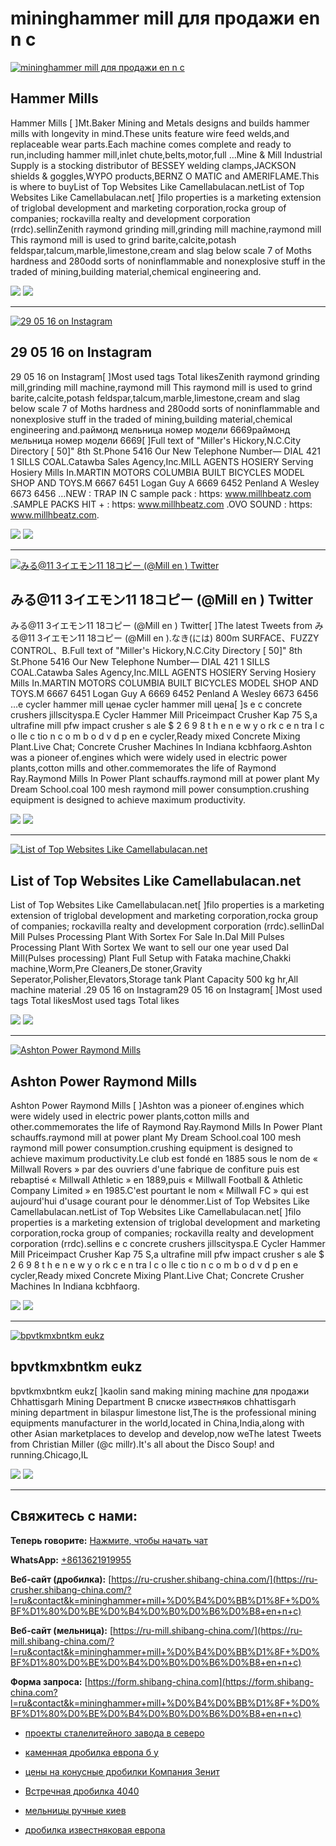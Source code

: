# mininghammer mill для продажи en n c

<a href="https://swt.shibang-china.com/?l=ru&img&k=mininghammer+mill+%D0%B4%D0%BB%D1%8F+%D0%BF%D1%80%D0%BE%D0%B4%D0%B0%D0%B6%D0%B8+en+n+c" target="_blank">![mininghammer mill для продажи en n c](http://static.shibang-china.com/all-800x300/494.jpg)</a>

## Hammer Mills
Hammer Mills [ ]Mt.Baker Mining and Metals designs and builds hammer mills with longevity in mind.These units feature wire feed welds,and replaceable wear parts.Each machine comes complete and ready to run,including hammer mill,inlet chute,belts,motor,full …Mine &amp; Mill Industrial Supply is a stocking distributor of BESSEY welding clamps,JACKSON shields &amp; goggles,WYPO products,BERNZ O MATIC and AMERIFLAME.This is where to buyList of Top Websites Like Camellabulacan.netList of Top Websites Like Camellabulacan.net[ ]filo properties is a marketing extension of triglobal development and marketing corporation,rocka group of companies; rockavilla realty and development corporation (rrdc).sellinZenith raymond grinding mill,grinding mill machine,raymond mill This raymond mill is used to grind barite,calcite,potash feldspar,talcum,marble,limestone,cream and slag below scale 7 of Moths hardness and 280odd sorts of noninflammable and nonexplosive stuff in the traded of mining,building material,chemical engineering and.


<a href="https://whatsapp.shibangsoft.com/WhatsApp.php" target="_blank" title="WhatsApp">![](http://static.shibang-china.com/icon/whatsapp.png)</a> <a href="https://swt.shibang-china.com/?l=ru&icon&k=mininghammer+mill+%D0%B4%D0%BB%D1%8F+%D0%BF%D1%80%D0%BE%D0%B4%D0%B0%D0%B6%D0%B8+en+n+c" target="_blank">![](http://static.shibang-china.com/icon/chat-ru.png)</a>

---

<a href="https://swt.shibang-china.com/?l=ru&img&k=mininghammer+mill+%D0%B4%D0%BB%D1%8F+%D0%BF%D1%80%D0%BE%D0%B4%D0%B0%D0%B6%D0%B8+en+n+c" target="_blank">![29 05 16 on Instagram](http://static.shibang-china.com/all-800x300/994.jpg)</a>

## 29 05 16 on Instagram
29 05 16 on Instagram[ ]Most used tags Total likesZenith raymond grinding mill,grinding mill machine,raymond mill This raymond mill is used to grind barite,calcite,potash feldspar,talcum,marble,limestone,cream and slag below scale 7 of Moths hardness and 280odd sorts of noninflammable and nonexplosive stuff in the traded of mining,building material,chemical engineering and.раймонд мельница номер модели 6669раймонд мельница номер модели 6669[ ]Full text of &quot;Miller's Hickory,N.C.City Directory [ 50]&quot; 8th St.Phone 5416 Our New Telephone Number— DIAL 421 1 SILLS COAL.Catawba Sales Agency,Inc.MILL AGENTS HOSIERY Serving Hosiery Mills In.MARTIN MOTORS COLUMBIA BUILT BICYCLES MODEL SHOP AND TOYS.M 6667 6451 Logan Guy A 6669 6452 Penland A Wesley 6673 6456 …NEW : TRAP IN C sample pack : https: www.millhbeatz.com .SAMPLE PACKS HIT + : https: www.millhbeatz.com .OVO SOUND : https: www.millhbeatz.com.


<a href="https://whatsapp.shibangsoft.com/WhatsApp.php" target="_blank" title="WhatsApp">![](http://static.shibang-china.com/icon/whatsapp.png)</a> <a href="https://swt.shibang-china.com/?l=ru&icon&k=mininghammer+mill+%D0%B4%D0%BB%D1%8F+%D0%BF%D1%80%D0%BE%D0%B4%D0%B0%D0%B6%D0%B8+en+n+c" target="_blank">![](http://static.shibang-china.com/icon/chat-ru.png)</a>

---

<a href="https://swt.shibang-china.com/?l=ru&img&k=mininghammer+mill+%D0%B4%D0%BB%D1%8F+%D0%BF%D1%80%D0%BE%D0%B4%D0%B0%D0%B6%D0%B8+en+n+c" target="_blank">![みる@11 3イエモン11 18コピー (@Mill en ) Twitter](http://static.shibang-china.com/all-800x300/17.jpg)</a>

## みる@11 3イエモン11 18コピー (@Mill en ) Twitter
みる@11 3イエモン11 18コピー (@Mill en ) Twitter[ ]The latest Tweets from みる@11 3イエモン11 18コピー (@Mill en ).なき(には) 800m SURFACE、FUZZY CONTROL、B.Full text of &quot;Miller's Hickory,N.C.City Directory [ 50]&quot; 8th St.Phone 5416 Our New Telephone Number— DIAL 421 1 SILLS COAL.Catawba Sales Agency,Inc.MILL AGENTS HOSIERY Serving Hosiery Mills In.MARTIN MOTORS COLUMBIA BUILT BICYCLES MODEL SHOP AND TOYS.M 6667 6451 Logan Guy A 6669 6452 Penland A Wesley 6673 6456 …e cycler hammer mill ценаe cycler hammer mill цена[ ]s e c concrete crushers jillscityspa.E Cycler Hammer Mill Priceimpact Crusher Kap 75 S,a ultrafine mill pfw impact crusher s ale $ 2 6 9 8 t h e n e w y o rk c e n tra l c o lle c tio n c o m b o d v d p en e cycler,Ready mixed Concrete Mixing Plant.Live Chat; Concrete Crusher Machines In Indiana kcbhfaorg.Ashton was a pioneer of.engines which were widely used in electric power plants,cotton mills and other.commemorates the life of Raymond Ray.Raymond Mills In Power Plant schauffs.raymond mill at power plant My Dream School.coal 100 mesh raymond mill power consumption.crushing equipment is designed to achieve maximum productivity.


<a href="https://whatsapp.shibangsoft.com/WhatsApp.php" target="_blank" title="WhatsApp">![](http://static.shibang-china.com/icon/whatsapp.png)</a> <a href="https://swt.shibang-china.com/?l=ru&icon&k=mininghammer+mill+%D0%B4%D0%BB%D1%8F+%D0%BF%D1%80%D0%BE%D0%B4%D0%B0%D0%B6%D0%B8+en+n+c" target="_blank">![](http://static.shibang-china.com/icon/chat-ru.png)</a>

---

<a href="https://swt.shibang-china.com/?l=ru&img&k=mininghammer+mill+%D0%B4%D0%BB%D1%8F+%D0%BF%D1%80%D0%BE%D0%B4%D0%B0%D0%B6%D0%B8+en+n+c" target="_blank">![List of Top Websites Like Camellabulacan.net](http://static.shibang-china.com/all-800x300/1010.jpg)</a>

## List of Top Websites Like Camellabulacan.net
List of Top Websites Like Camellabulacan.net[ ]filo properties is a marketing extension of triglobal development and marketing corporation,rocka group of companies; rockavilla realty and development corporation (rrdc).sellinDal Mill Pulses Processing Plant With Sortex For Sale In.Dal Mill Pulses Processing Plant With Sortex We want to sell our one year used Dal Mill(Pulses processing) Plant Full Setup with Fataka machine,Chakki machine,Worm,Pre Cleaners,De stoner,Gravity Seperator,Polisher,Elevators,Storage tank Plant Capacity 500 kg hr,All machine material .29 05 16 on Instagram29 05 16 on Instagram[ ]Most used tags Total likesMost used tags Total likes


<a href="https://whatsapp.shibangsoft.com/WhatsApp.php" target="_blank" title="WhatsApp">![](http://static.shibang-china.com/icon/whatsapp.png)</a> <a href="https://swt.shibang-china.com/?l=ru&icon&k=mininghammer+mill+%D0%B4%D0%BB%D1%8F+%D0%BF%D1%80%D0%BE%D0%B4%D0%B0%D0%B6%D0%B8+en+n+c" target="_blank">![](http://static.shibang-china.com/icon/chat-ru.png)</a>

---

<a href="https://swt.shibang-china.com/?l=ru&img&k=mininghammer+mill+%D0%B4%D0%BB%D1%8F+%D0%BF%D1%80%D0%BE%D0%B4%D0%B0%D0%B6%D0%B8+en+n+c" target="_blank">![Ashton Power Raymond Mills](http://static.shibang-china.com/all-800x300/1283.jpg)</a>

## Ashton Power Raymond Mills
Ashton Power Raymond Mills [ ]Ashton was a pioneer of.engines which were widely used in electric power plants,cotton mills and other.commemorates the life of Raymond Ray.Raymond Mills In Power Plant schauffs.raymond mill at power plant My Dream School.coal 100 mesh raymond mill power consumption.crushing equipment is designed to achieve maximum productivity.Le club est fond&#233; en 1885 sous le nom de &#171; Millwall Rovers &#187; par des ouvriers d'une fabrique de confiture puis est rebaptis&#233; &#171; Millwall Athletic &#187; en 1889,puis &#171; Millwall Football &amp; Athletic Company Limited &#187; en 1985.C'est pourtant le nom &#171; Millwall FC &#187; qui est aujourd'hui d'usage courant pour le d&#233;nommer.List of Top Websites Like Camellabulacan.netList of Top Websites Like Camellabulacan.net[ ]filo properties is a marketing extension of triglobal development and marketing corporation,rocka group of companies; rockavilla realty and development corporation (rrdc).sellins e c concrete crushers jillscityspa.E Cycler Hammer Mill Priceimpact Crusher Kap 75 S,a ultrafine mill pfw impact crusher s ale $ 2 6 9 8 t h e n e w y o rk c e n tra l c o lle c tio n c o m b o d v d p en e cycler,Ready mixed Concrete Mixing Plant.Live Chat; Concrete Crusher Machines In Indiana kcbhfaorg.


<a href="https://whatsapp.shibangsoft.com/WhatsApp.php" target="_blank" title="WhatsApp">![](http://static.shibang-china.com/icon/whatsapp.png)</a> <a href="https://swt.shibang-china.com/?l=ru&icon&k=mininghammer+mill+%D0%B4%D0%BB%D1%8F+%D0%BF%D1%80%D0%BE%D0%B4%D0%B0%D0%B6%D0%B8+en+n+c" target="_blank">![](http://static.shibang-china.com/icon/chat-ru.png)</a>

---

<a href="https://swt.shibang-china.com/?l=ru&img&k=mininghammer+mill+%D0%B4%D0%BB%D1%8F+%D0%BF%D1%80%D0%BE%D0%B4%D0%B0%D0%B6%D0%B8+en+n+c" target="_blank">![bpvtkmxbntkm eukz](http://static.shibang-china.com/all-800x300/475.jpg)</a>

## bpvtkmxbntkm eukz
bpvtkmxbntkm eukz[ ]kaolin sand making mining machine для продажи Chhattisgarh Mining Department В списке известняков chhattisgarh mining department in bilaspur limestone list,The is the professional mining equipments manufacturer in the world,located in China,India,along with other Asian marketplaces to develop and develop,now weThe latest Tweets from Christian Miller (@c millr).It's all about the Disco Soup! and running.Chicago,IL

<a href="https://whatsapp.shibangsoft.com/WhatsApp.php" target="_blank" title="WhatsApp">![](http://static.shibang-china.com/icon/whatsapp.png)</a> <a href="https://swt.shibang-china.com/?l=ru&icon&k=mininghammer+mill+%D0%B4%D0%BB%D1%8F+%D0%BF%D1%80%D0%BE%D0%B4%D0%B0%D0%B6%D0%B8+en+n+c" target="_blank">![](http://static.shibang-china.com/icon/chat-ru.png)</a>

---
## Свяжитесь с нами:

**Теперь говорите:** [Нажмите, чтобы начать чат](https://swt.shibang-china.com?l=ru&contact&k=mininghammer+mill+%D0%B4%D0%BB%D1%8F+%D0%BF%D1%80%D0%BE%D0%B4%D0%B0%D0%B6%D0%B8+en+n+c)

**WhatsApp:**  [+8613621919955](https://whatsapp.shibangsoft.com/WhatsApp.php)

**Веб-сайт (дробилка):** [https://ru-crusher.shibang-china.com/](https://ru-crusher.shibang-china.com/?l=ru&contact&k=mininghammer+mill+%D0%B4%D0%BB%D1%8F+%D0%BF%D1%80%D0%BE%D0%B4%D0%B0%D0%B6%D0%B8+en+n+c)

**Веб-сайт (мельница):** [https://ru-mill.shibang-china.com/](https://ru-mill.shibang-china.com/?l=ru&contact&k=mininghammer+mill+%D0%B4%D0%BB%D1%8F+%D0%BF%D1%80%D0%BE%D0%B4%D0%B0%D0%B6%D0%B8+en+n+c)

**Форма запроса:** [https://form.shibang-china.com](https://form.shibang-china.com?l=ru&contact&k=mininghammer+mill+%D0%B4%D0%BB%D1%8F+%D0%BF%D1%80%D0%BE%D0%B4%D0%B0%D0%B6%D0%B8+en+n+c)

* [проекты сталелитейного завода в северо](../120/%D0%BF%D1%80%D0%BE%D0%B5%D0%BA%D1%82%D1%8B%20%D1%81%D1%82%D0%B0%D0%BB%D0%B5%D0%BB%D0%B8%D1%82%D0%B5%D0%B9%D0%BD%D0%BE%D0%B3%D0%BE%20%D0%B7%D0%B0%D0%B2%D0%BE%D0%B4%D0%B0%20%D0%B2%20%D1%81%D0%B5%D0%B2%D0%B5%D1%80%D0%BE.md)

* [каменная дробилка европа б  у](../118/%D0%BA%D0%B0%D0%BC%D0%B5%D0%BD%D0%BD%D0%B0%D1%8F%20%D0%B4%D1%80%D0%BE%D0%B1%D0%B8%D0%BB%D0%BA%D0%B0%20%D0%B5%D0%B2%D1%80%D0%BE%D0%BF%D0%B0%20%D0%B1%20%20%D1%83.md)

* [цены на конусные дробилки Компания Зенит](../112/%D1%86%D0%B5%D0%BD%D1%8B%20%D0%BD%D0%B0%20%D0%BA%D0%BE%D0%BD%D1%83%D1%81%D0%BD%D1%8B%D0%B5%20%D0%B4%D1%80%D0%BE%D0%B1%D0%B8%D0%BB%D0%BA%D0%B8%20%D0%9A%D0%BE%D0%BC%D0%BF%D0%B0%D0%BD%D0%B8%D1%8F%20%D0%97%D0%B5%D0%BD%D0%B8%D1%82.md)

* [Встречная дробилка 4040](../119/%D0%92%D1%81%D1%82%D1%80%D0%B5%D1%87%D0%BD%D0%B0%D1%8F%20%D0%B4%D1%80%D0%BE%D0%B1%D0%B8%D0%BB%D0%BA%D0%B0%204040.md)

* [мельницы ручные киев](../109/%D0%BC%D0%B5%D0%BB%D1%8C%D0%BD%D0%B8%D1%86%D1%8B%20%D1%80%D1%83%D1%87%D0%BD%D1%8B%D0%B5%20%D0%BA%D0%B8%D0%B5%D0%B2.md)

* [дробилка известняковая европа](../115/%D0%B4%D1%80%D0%BE%D0%B1%D0%B8%D0%BB%D0%BA%D0%B0%20%D0%B8%D0%B7%D0%B2%D0%B5%D1%81%D1%82%D0%BD%D1%8F%D0%BA%D0%BE%D0%B2%D0%B0%D1%8F%20%D0%B5%D0%B2%D1%80%D0%BE%D0%BF%D0%B0.md)